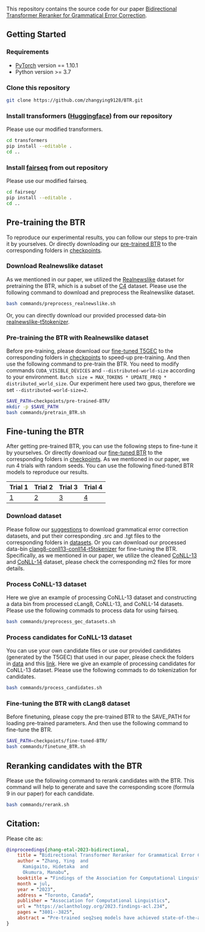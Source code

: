 This repository contains the source code for our paper [Bidirectional Transformer Reranker for Grammatical Error Correction](https://aclanthology.org/2023.findings-acl.234/).

## Getting Started
### Requirements
* [PyTorch](http://pytorch.org/) version == 1.10.1
* Python version >= 3.7

### Clone this repository 
```sh
git clone https://github.com/zhangying9128/BTR.git
```

### Install transformers ([Huggingface](https://github.com/huggingface/transformers/tree/v4.11.3)) from our repository
Please use our modified transformers.
```sh
cd transformers
pip install --editable .
cd ..
```

### Install [fairseq](https://github.com/facebookresearch/fairseq/tree/v0.10.0) from out repository
Please use our modified fairseq.
```sh
cd fairseq/
pip install --editable .
cd ..
```

## Pre-training the BTR
To reproduce our experimental results, you can follow our steps to pre-train it by yourselves.
Or directly downloading our [pre-trained BTR](https://drive.google.com/file/d/1CaQMdndBJ2c3hE1ZNY_4A8zpa5Lc2E6D/view?usp=sharing) to the corresponding folders in [checkpoints](https://github.com/zhangying9128/BTR/tree/main/checkpoints/pre-trained-BTR).

### Download Realnewslike dataset
As we mentioned in our paper, we utilized the [Realnewslike](https://huggingface.co/datasets/allenai/c4/tree/main/realnewslike) dataset for pretraining the BTR, which is a subset of the [C4](https://huggingface.co/datasets/allenai/c4) dataset.
Please use the following command to download and preprocess the Realnewslike dataset.
```sh
bash commands/preprocess_realnewslike.sh
```

Or, you can directly download our provided processed data-bin [realnewslike-t5tokenizer](https://drive.google.com/drive/folders/1Pobxbrlv_Iqz3aebTcki_MKm6lC2JUOa?usp=sharing).

### Pre-training the BTR with Realnewslike dataset
Before pre-training, please download our [fine-tuned T5GEC](https://drive.google.com/file/d/1d30o_huhNpVuLMMcqj08UJmFEKGsuAw9/view?usp=sharing) to the corresponding folders in [checkpoints](https://github.com/zhangying9128/BTR/tree/main/checkpoints/pre-trained-BTR) to speed-up pre-training.
And then use the following command to pre-train the BTR. 
You need to modify commands `CUDA_VISIBLE_DEVICES` and `--distributed-world-size` according to your environment.
`Batch size = MAX_TOKENS * UPDATE_FREQ * distributed_world_size`.
Our experiment here used two gpus, therefore we set `--distributed-world-size=2`.
```sh
SAVE_PATH=checkpoints/pre-trained-BTR/
mkdir -p $SAVE_PATH
bash commands/pretrain_BTR.sh
```

## Fine-tuning the BTR
After getting pre-trained BTR, you can use the following steps to fine-tune it by yourselves.
Or directly download our [fine-tuned BTR]() to the corresponding folders in [checkpoints](https://github.com/zhangying9128/BTR/tree/main/checkpoints/fine-tuned-BTR).
As we mentioned in our paper, we run 4 trials with random seeds. You can use the following fined-tuned BTR models to reproduce our results.

|Trial 1| Trial 2|Trial 3|Trial 4|
|---|---|---|---|
[1](https://drive.google.com/file/d/1HN-Tx2lU8XZwQDM2OwE_2bayJE7lGrC-/view?usp=sharing)| [2](https://drive.google.com/file/d/1AUPkvv8Pcvbzs9qdG3uREODAxiGIJb11/view?usp=sharing) | [3](https://drive.google.com/file/d/1ZXmX6g4tL5GAEL44MWgLDNTtouYFEhDs/view?usp=sharing) | [4](https://drive.google.com/file/d/1IXRVFmSOMDa_Z9D2mzZmv_ZCrYRqEsIy/view?usp=sharing) | 

### Download dataset
Please follow our [suggestions](https://github.com/zhangying9128/BTR/tree/main/datasets) to download grammatical error correction datasets, and put their corresponding .src and .tgt files to the corresponding folders in [datasets](https://github.com/zhangying9128/BTR/tree/main/datasets).
Or you can download our processed data-bin [clang8-conll13-conll14-t5tokenizer](https://drive.google.com/drive/folders/1c8J9xDGYM5Hkpm5zqQLHltMJiXaBJNNU?usp=sharing) for fine-tuning the BTR.
Specifically, as we mentioned in our paper, we utilize the cleaned [CoNLL-13](https://github.com/zhangying9128/BTR/blob/main/data/DEV_CoNLL13_cleaned/official-preprocessed-cleanpunc.m2) and [CoNLL-14](https://github.com/zhangying9128/BTR/blob/main/data/TEST_CoNLL14_cleaned/official-2014.cleanpuncsplit.m2) dataset, please check the corresponding m2 files for more details.

### Process CoNLL-13 dataset
Here we give an example of processing CoNLL-13 dataset and constructing a data bin from processed cLang8, CoNLL-13, and CoNLL-14 datasets. 
Please use the following commads to process data for using fairseq.
```sh
bash commands/preprocess_gec_datasets.sh
```

### Process candidates for CoNLL-13 dataset
You can use your own candidate files or use our provided candidates (generated by the T5GEC) that used in our paper, please check the folders in [data](https://github.com/zhangying9128/BTR/tree/main/data) and this [link](https://drive.google.com/drive/folders/13qA9UQFOny8CeoLCYeIYNAlXHPEBwQLr?usp=sharing).
Here we give an example of processing candidates for CoNLL-13 dataset. 
Please use the following commads to do tokenization for candidates.
```sh
bash commands/process_candidates.sh
```

### Fine-tuning the BTR with cLang8 dataset
Before finetuning, please copy the pre-trained BTR to the SAVE_PATH for loading pre-trained parameters.
And then use the following command to fine-tune the BTR.
```sh
SAVE_PATH=checkpoints/fine-tuned-BTR/
bash commands/finetune_BTR.sh
```


## Reranking candidates with the BTR
Please use the following command to rerank candidates with the BTR.
This command will help to generate and save the corresponding score (formula 9 in our paper) for each candidate.
```sh
bash commands/rerank.sh
```

## Citation:
Please cite as:
```bibtex
@inproceedings{zhang-etal-2023-bidirectional,
    title = "Bidirectional Transformer Reranker for Grammatical Error Correction",
    author = "Zhang, Ying  and
      Kamigaito, Hidetaka  and
      Okumura, Manabu",
    booktitle = "Findings of the Association for Computational Linguistics: ACL 2023",
    month = jul,
    year = "2023",
    address = "Toronto, Canada",
    publisher = "Association for Computational Linguistics",
    url = "https://aclanthology.org/2023.findings-acl.234",
    pages = "3801--3825",
    abstract = "Pre-trained seq2seq models have achieved state-of-the-art results in the grammatical error correction task. However, these models still suffer from a prediction bias due to their unidirectional decoding. Thus, we propose a bidirectional Transformer reranker (BTR), that re-estimates the probability of each candidate sentence generated by the pre-trained seq2seq model. The BTR preserves the seq2seq-style Transformer architecture but utilizes a BERT-style self-attention mechanism in the decoder to compute the probability of each target token by using masked language modeling to capture bidirectional representations from the target context. For guiding the reranking, the BTR adopts negative sampling in the objective function to minimize the unlikelihood. During inference, the BTR gives final results after comparing the reranked top-1 results with the original ones by an acceptance threshold. Experimental results show that, in reranking candidates from a pre-trained seq2seq model, T5-base, the BTR on top of T5-base could yield 65.47 and 71.27 F0.5 scores on the CoNLL-14 and BEA test sets, respectively, and yield 59.52 GLEU score on the JFLEG corpus, with improvements of 0.36, 0.76 and 0.48 points compared with the original T5-base. Furthermore, when reranking candidates from T5-large, the BTR on top of T5-base improved the original T5-large by 0.26 points on the BEA test set.",
}
```